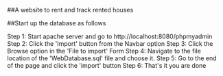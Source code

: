 ##A website to rent and track rented houses

##Start up the database as follows

Step 1: Start apache server and go to http://localhost:8080/phpmyadmin
Step 2: Click the 'Import' button from the Navbar option
Step 3: Click the Browse option in the 'File to import' Form
Step 4: Navigate to the file location of the 'WebDatabase.sql' file and choose it.
Step 5: Go to the end of the page and click the 'import' button
Step 6: That's it you are done
